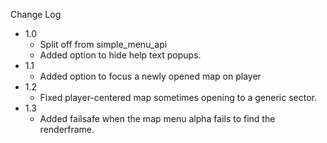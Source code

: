 
Change Log

* 1.0
  - Split off from simple_menu_api
  - Added option to hide help text popups.
* 1.1
  - Added option to focus a newly opened map on player
* 1.2
  - Fixed player-centered map sometimes opening to a generic sector.
* 1.3
  - Added failsafe when the map menu alpha fails to find the renderframe.